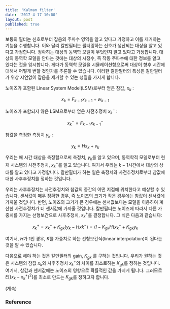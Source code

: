 ```yaml
---
title: 'Kalman filter'
date: '2017-4-17 10:00'
layout: post
published: true
---
```


보통의 필터는 신호로부터 잡음의 주파수 영역을 알고 있다고 가정하고 이를 제거하는 기능을 수행합니다. 이와 달리 칼만필터는 필터링하는 신호가 생산되는 대상을 알고 있다고 가정합니다. 정확히는 대상의 동역학 모델이 무엇인지 알고 있다고 가정합니다. 대상의 동역학 모델을 안다는 것에는 대상의 시정수, 즉 작동 주파수에 대한 정보를 알고 있다는 것을 암시합니다. 게다가 동역학 모델을 시뮬레이션함으로써 대상이 향후 시간에 대해서 어떻게 변할 것인가를 추론할 수 있습니다. 이러한 칼만필터의 특성은 칼만필터가 위상 지연없이 잡음을 제거할 수 있는 성질을 가지게 합니다.

노이즈가 포함된 Linear System Model(LSM)로부터 얻은 참값, $x_k$ :

$$x_k = F_{k-1} x_{k-1} + w_{k-1}$$

노이즈가 포함되지 않은 LSM으로부터 얻은 사전추정치 $x_{k}^{-}$ :

$$x_{k}^{-}=F_{k-1} x_{k-1}^-$$

참값을 측정한 측정치 $y_{k}$ : 

$$y_{k} = H x_{k} + v_{k}$$

우리는 매 시간 대상을 측정함으로써 측정치, $y_k$를 알고 있으며, 동역학적 모델로부터 현재 시스템의 사전추정치, $x_k^-$를 알고 있습니다. 여기서 우리는 $k-1$시간에서 대상의 상태를 알고 있다고 가정합니다. 칼만필터가 하는 일은 측정치와 사전추정치로부터 참값에 대한 사후추정치를 정하는 것입니다.

우리는 사후추정치는 사전추정치와 참값의 중간의 어떤 지점에 위치한다고 예상할 수 있습니다. 센서값이 매우 정확한 경우, 즉 노이즈의 크기가 작은 경우에는 참값이 센서값에 가까울 것입니다.  반면, 노이즈의 크기가 큰 경우에는 센서값보다는 모델을 이용하여 계산한 사전추정치가 더 센서값에 가까울 것입니다. 칼만필터는 노이즈에 따라서 다른 가중치를 가지는 선형보간으로 사후추정치, $x_k^+$를 결정합니다. 그 식은 다음과 같습니다:

$$x_k^+ = x_k^- + K_{gk} (y_k - Hxk^-) = (I - K_{gk} H) x_k^- + K_{gk} y_k$$

여기서, $H$가 1인 경우, $K$를 가중치로 하는 선형보간식(linear interpolation)이 된다는 것을 알 수 있습니다.

다음으로 해야 하는 것은 칼만필터의 gain, $K_{gk}$ 를 구하는 것입니다. 우리가 원하는 것은 시스템의 참값 $x_k$와 사후추정치 $x_k^+$의 차이를 최소로하는 $K_{gk}$를 정하는 것입니다. 여기서, 참값과 센서값에는 노이즈의 영향으로 확률적인 값을 가지게 됩니다. 그러므로 $E[(x_k-x_k^+)^2]$를 최소로 만드는 $K_{gk}$를 정하고자 합니다.



(계속)



### Reference

